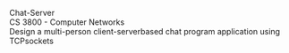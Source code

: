 Chat-Server  
CS 3800 - Computer Networks  
Design a multi-person client-serverbased chat program application using TCPsockets  
